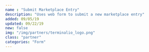 ```yaml
---
name : "Submit Marketplace Entry"
description: "Uses web form to submit a new marketplace entry"
added: 09/05/19
updated: 09/22/19
new: false
img: "/img/partners/terminalio_logo.png"
class: "partner"
categories: "Form"
---
```

